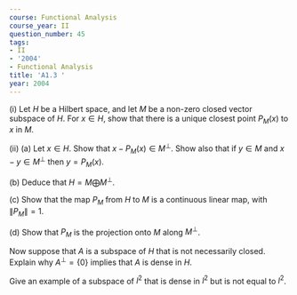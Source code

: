 ```yaml
---
course: Functional Analysis
course_year: II
question_number: 45
tags:
- II
- '2004'
- Functional Analysis
title: 'A1.3 '
year: 2004
---
```



(i) Let $H$ be a Hilbert space, and let $M$ be a non-zero closed vector subspace of $H$. For $x \in H$, show that there is a unique closest point $P_{M}(x)$ to $x$ in $M$.

(ii) (a) Let $x \in H$. Show that $x-P_{M}(x) \in M^{\perp}$. Show also that if $y \in M$ and $x-y \in M^{\perp}$ then $y=P_{M}(x)$.

(b) Deduce that $H=M \bigoplus M^{\perp}$.

(c) Show that the map $P_{M}$ from $H$ to $M$ is a continuous linear map, with $\left\|P_{M}\right\|=1$.

(d) Show that $P_{M}$ is the projection onto $M$ along $M^{\perp}$.

Now suppose that $A$ is a subspace of $H$ that is not necessarily closed. Explain why $A^{\perp}=\{0\}$ implies that $A$ is dense in $H .$

Give an example of a subspace of $l^{2}$ that is dense in $l^{2}$ but is not equal to $l^{2}$.